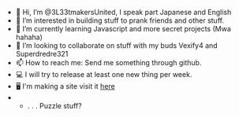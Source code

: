 - 👋 Hi, I’m @3L33tmakersUnited, I speak part Japanese and English
- 👀 I’m interested in building stuff to prank friends and other stuff.
- 🌱 I’m currently learning Javascript and more secret projects (Mwa hahaha)
- 💞️ I’m looking to collaborate on stuff with my buds Vexify4 and Superdredre321
- 📫 How to reach me: Send me something through github.
- 💻 I will try to release at least one new thing per week. 
- 🖥 I'm making a site visit it [here](https://3l33tmakersunited.github.io)
- - . . . Puzzle stuff?
<!---
3L33tmakersUnited/3L33tmakersUnited is a ✨ special ✨ repository because its `README.md` (this file) appears on your GitHub profile.
You can click the Preview link to take a look at your changes.
--->
